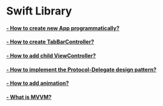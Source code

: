 # Swift Library

#### <a href="https://github.com/MityaKimchanskii/Spotify_API/tree/main/NoStoryboard">- How to create new App programmatically? </a>
#### <a href="https://github.com/MityaKimchanskii/Spotify_API/tree/main/TabBarController">- How to create TabBarController? </a>
#### <a href="https://github.com/MityaKimchanskii/Spotify_API/tree/main/Add_Child_Class_to_ViewController">- How to add child ViewController? </a>
#### <a href="https://github.com/MityaKimchanskii/Spotify_API/tree/main/ProtocolDelegateButtonTapped">- How to implement the Protocol-Delegate design pattern? </a>
#### <a href="https://github.com/MityaKimchanskii/Spotify_API/tree/main/Simple_Animation">- How to add animation? </a>
#### <a href="https://github.com/MityaKimchanskii/Spotify_API/tree/main/MVVMExample">- What is MVVM? </a>

